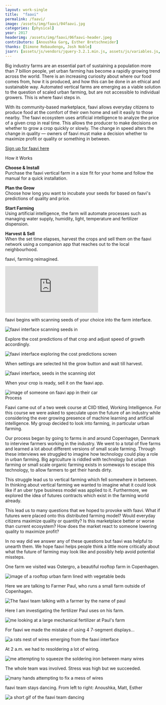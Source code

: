 ```yaml
---
layout: work-single
title:  "faavi"
permalink: /faavi/
image: /assets/img/faavi/04faavi.jpg
categories: [physical]
year: 2017
headerimg: /assets/img/faavi/06faavi-header.jpeg
contributors: [Anoushka Garg, Esther Bretschneider]
thanks: [Simone Rebaudengo, Josh Noble]
jsarr: [assets/js/vendors/jquery-3.2.1.min.js, assets/js/variables.js, assets/js/header.js]
---
```


<div class='work-single__text-holder'>
<p>Big industry farms are an essential part of sustaining a population more than 7 billion people, yet urban farming has become a rapidly growing trend across the world. There is an increasing curiosity about where our food comes from, how it is produced, and how this can be done in an ethical and sustainable way. Automated vertical farms are emerging as a viable solution to the question of scaled urban farming, but are not accessible to individual growers. This is where faavi steps in.</p>
<p>With its community-based marketplace, faavi allows everyday citizens to produce food at the comfort of their own home and sell it easily to those nearby. The faavi ecosystem uses artificial intelligence to analyze the price of a given crop in real time. This allows the producer to make decisions on whether to grow a crop quickly or slowly. The change in speed alters the change in quality — owners of faavi must make a decision whether to maximize profit or quality or something in between.</p>
<p class='no-pad'><a href="http://faavi.weebly.com/" target="_blank">Sign up for faavi here</a></p>
</div>

<div class="work-single__sub-header-container">
  <div class="work-single__sub-header" >
    How it Works
  </div>
</div>

<div class='work-single__text-holder'>
<p><b>Choose & Install</b><br>Purchase the faavi vertical farm in a size fit for your home and follow the manual for a quick installation.</p>
<p><b>Plan the Grow</b><br>Choose how long you want to incubate your seeds for based on faavi's predictions of quality and price.</p>
<p><b>Start Farming</b><br>Using artificial intelligence, the farm will automate processes such as managing water supply, humidity, light, temperature and fertilizer dispension.</p>
<p class='no-pad'><b>Harvest & Sell</b><br>When the set time elapses, harvest the crops and sell them on the faavi network using a companion app that reaches out to the local neighbourhood.</p>
</div>

<div class="work-single__container">
  <div class="work-single__left" >
    <p class="work-single__footnote">faavi, farming reimagined.</p>
  </div>
  <div class="work-single__right" >
    <div class='work-single__iframe-container'>
      <iframe src='https://player.vimeo.com/video/230465694' frameborder='0' webkitAllowFullScreen mozallowfullscreen allowFullScreen></iframe>
    </div>
  </div>
</div>

<div class="work-single__container">
  <div class="work-single__left" >
    <p class="work-single__footnote">faavi begins with scanning seeds of your choice into the farm interface.</p>
  </div>
  <div class="work-single__right" >
    <img src="/assets/img/faavi/01faavi.jpg" alt="faavi interface scanning seeds in" />
  </div>
</div>

<div class="work-single__container">
  <div class="work-single__left" >
    <p class="work-single__footnote">Explore the cost predictions of that crop and adjust speed of growth accordingly.</p>
  </div>
  <div class="work-single__right" >
    <img src="/assets/img/faavi/03faavi.jpg" alt="faavi interface exploring the cost predictions screen" />
  </div>
</div>

<div class="work-single__container">
  <div class="work-single__left" >
    <p class="work-single__footnote">When settings are selected hit the grow button and wait till harvest.</p>
  </div>
  <div class="work-single__right" >
    <img src="/assets/img/faavi/05faavi.jpg" alt="faavi interface, seeds in the scanning slot" />
  </div>
</div>

<div class="work-single__container">
  <div class="work-single__left" >
    <p class="work-single__footnote">When your crop is ready, sell it on the faavi app.</p>
  </div>
  <div class="work-single__right" >
    <img src="/assets/img/faavi/02faavi.jpg" alt="image of someone on faavi app in their car" />
  </div>
</div>

<div class="work-single__sub-header-container">
  <div class="work-single__sub-header" >
    Process
  </div>
</div>

<div class='work-single__text-holder'>
<p>Faavi came out of a two week course at CIID titled, Working Intelligence. For this course we were asked to speculate upon the future of an industry while considering the ever growing presence of machine learning and artificial intelligence. My group decided to look into farming, in particular urban farming.</p>
<p>Our process began by going to farms in and around Copenhagen, Denmark to interview farmers working in the industry. We went to a total of five farms and learned a lot about different versions of small scale farming. Through these interviews we struggled to imagine how technology could play a role in urban farming. Big agriculture is riddled with technology but urban farming or small scale organic farming exists in someways to escape this technology, to allow farmers to get their hands dirty.</p>
<p>This struggle lead us to vertical farming which fell somewhere in between. In thinking about vertical farming we wanted to imagine what it could look like if an uber type business model was applied to it. Furthermore, we explored the idea of futures contracts which exist in the farming world already. </p>
<p>This lead us to many questions that we hoped to provoke with faavi. What if futures were placed onto this distributed farming model? Would everyday citizens maximize quality or quantity? Is this marketplace better or worse than current ecosystem? How does the market react to someone lowering quality to maximize profit? </p>
<p class='no-pad'>In no way did we answer any of these questions but faavi was helpful to unearth them. We hope faavi helps people think a little more critically about what the future of farming may look like and possibly help avoid potential missteps.</p>
</div>

<div class="work-single__container">
  <div class="work-single__left" >
    <p class="work-single__footnote">One farm we visited was Ostergro, a beautiful rooftop farm in Copenhagen.</p>
  </div>
  <div class="work-single__right" >
    <img src="/assets/img/faavi/OsterGro.jpg" alt="image of a rooftop urban farm lined with vegetable beds" />
  </div>
</div>

<div class="work-single__container">
  <div class="work-single__left" >
    <p class="work-single__footnote">Here we are talking to Farmer Paul, who runs a small farm outside of Copenhagen.</p>
  </div>
  <div class="work-single__right" >
    <img src="/assets/img/faavi/paul.jpg" alt="The faavi team talking with a farmer by the name of paul" />
  </div>
</div>

<div class="work-single__container">
  <div class="work-single__left" >
    <p class="work-single__footnote">Here I am investigating the fertilizer Paul uses on his farm.</p>
  </div>
  <div class="work-single__right" >
    <img src="/assets/img/faavi/fertilizer.jpg" alt="me looking at a large mechanical fertilizer at Paul's farm" />
  </div>
</div>

<div class="work-single__container">
  <div class="work-single__left" >
    <p class="work-single__footnote">For faavi we made the mistake of using 4 7-segment displays...</p>
  </div>
  <div class="work-single__right" >
    <img src="/assets/img/faavi/7seg.jpg" alt="a rats nest of wires emerging from the faavi interface" />
  </div>
</div>

<div class="work-single__container">
  <div class="work-single__left" >
    <p class="work-single__footnote">At 2 a.m. we had to resoldering a lot of wiring.</p>
  </div>
  <div class="work-single__right" >
    <img src="/assets/img/faavi/7seg-solder.jpg" alt="me attempting to squeeze the soldering iron between many wires" />
  </div>
</div>

<div class="work-single__container">
  <div class="work-single__left" >
    <p class="work-single__footnote">The whole team was involved. Stress was high but we succeeded.</p>
  </div>
  <div class="work-single__right" >
    <img src="/assets/img/faavi/7seg-team.jpg" alt="many hands attempting to fix a mess of wires" />
  </div>
</div>

<div class="work-single__container no-pad">
  <div class="work-single__left" >
    <p class="work-single__footnote">faavi team stays dancing. From left to right: Anoushka, Matt, Esther</p>
  </div>
  <div class="work-single__right" >
    <img src="/assets/img/faavi/dance.gif" alt="a short gif of the faavi team dancing" />
  </div>
</div>
